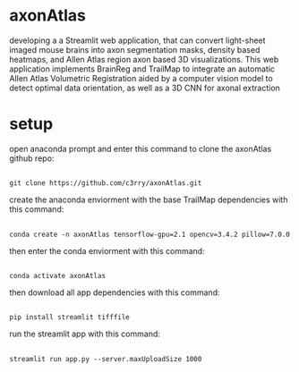 # axonAtlas
developing a a Streamlit web application, that can convert light-sheet imaged mouse brains into axon segmentation masks, density based heatmaps, and Allen Atlas region axon based 3D visualizations. This web application implements BrainReg and TrailMap to integrate an automatic Allen Atlas Volumetric Registration aided by a computer vision model to detect optimal data orientation, as well as a 3D CNN for axonal extraction
# setup
open anaconda prompt and enter this command to clone the axonAtlas github repo:
##
    git clone https://github.com/c3rry/axonAtlas.git
create the anaconda enviorment with the base TrailMap dependencies with this command: 
##
    conda create -n axonAtlas tensorflow-gpu=2.1 opencv=3.4.2 pillow=7.0.0
then enter the conda enviorment with this command:
##
    conda activate axonAtlas
then download all app dependencies with this command:
##
    pip install streamlit tifffile
run the streamlit app with this command:
##
    streamlit run app.py --server.maxUploadSize 1000


